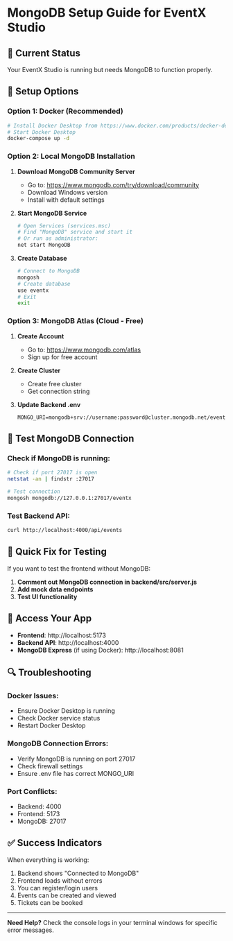 # MongoDB Setup Guide for EventX Studio

## 🚨 **Current Status**
Your EventX Studio is running but needs MongoDB to function properly.

## 🔧 **Setup Options**

### Option 1: Docker (Recommended)
```bash
# Install Docker Desktop from https://www.docker.com/products/docker-desktop/
# Start Docker Desktop
docker-compose up -d
```

### Option 2: Local MongoDB Installation
1. **Download MongoDB Community Server**
   - Go to: https://www.mongodb.com/try/download/community
   - Download Windows version
   - Install with default settings

2. **Start MongoDB Service**
   ```bash
   # Open Services (services.msc)
   # Find "MongoDB" service and start it
   # Or run as administrator:
   net start MongoDB
   ```

3. **Create Database**
   ```bash
   # Connect to MongoDB
   mongosh
   # Create database
   use eventx
   # Exit
   exit
   ```

### Option 3: MongoDB Atlas (Cloud - Free)
1. **Create Account**
   - Go to: https://www.mongodb.com/atlas
   - Sign up for free account

2. **Create Cluster**
   - Create free cluster
   - Get connection string

3. **Update Backend .env**
   ```env
   MONGO_URI=mongodb+srv://username:password@cluster.mongodb.net/eventx
   ```

## 🧪 **Test MongoDB Connection**

### Check if MongoDB is running:
```bash
# Check if port 27017 is open
netstat -an | findstr :27017

# Test connection
mongosh mongodb://127.0.0.1:27017/eventx
```

### Test Backend API:
```bash
curl http://localhost:4000/api/events
```

## 🚀 **Quick Fix for Testing**

If you want to test the frontend without MongoDB:

1. **Comment out MongoDB connection in backend/src/server.js**
2. **Add mock data endpoints**
3. **Test UI functionality**

## 📱 **Access Your App**

- **Frontend**: http://localhost:5173
- **Backend API**: http://localhost:4000
- **MongoDB Express** (if using Docker): http://localhost:8081

## 🔍 **Troubleshooting**

### Docker Issues:
- Ensure Docker Desktop is running
- Check Docker service status
- Restart Docker Desktop

### MongoDB Connection Errors:
- Verify MongoDB is running on port 27017
- Check firewall settings
- Ensure .env file has correct MONGO_URI

### Port Conflicts:
- Backend: 4000
- Frontend: 5173
- MongoDB: 27017

## ✅ **Success Indicators**

When everything is working:
1. Backend shows "Connected to MongoDB"
2. Frontend loads without errors
3. You can register/login users
4. Events can be created and viewed
5. Tickets can be booked

---

**Need Help?** Check the console logs in your terminal windows for specific error messages.
